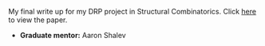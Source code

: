 My final write up for my DRP project in Structural Combinatorics. Click [here](https://github.com/jakegameroff/DRP2024/blob/main/main.pdf) to view the paper.
- **Graduate mentor:** Aaron Shalev
